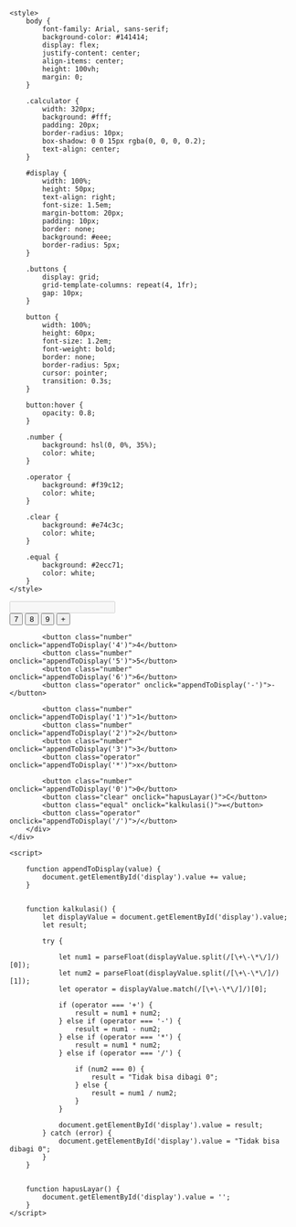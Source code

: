 <!DOCTYPE html>
<html lang="en">

<head>
    <meta charset="UTF-8">
    <meta name="viewport" content="width=device-width, initial-scale=1.0">
    <title>Calculator Rasya </title>

    <style>
        body {
            font-family: Arial, sans-serif;
            background-color: #141414;
            display: flex;
            justify-content: center;
            align-items: center;
            height: 100vh;
            margin: 0;
        }

        .calculator {
            width: 320px;
            background: #fff;
            padding: 20px;
            border-radius: 10px;
            box-shadow: 0 0 15px rgba(0, 0, 0, 0.2);
            text-align: center;
        }

        #display {
            width: 100%;
            height: 50px;
            text-align: right;
            font-size: 1.5em;
            margin-bottom: 20px;
            padding: 10px;
            border: none;
            background: #eee;
            border-radius: 5px;
        }

        .buttons {
            display: grid;
            grid-template-columns: repeat(4, 1fr);
            gap: 10px;
        }

        button {
            width: 100%;
            height: 60px;
            font-size: 1.2em;
            font-weight: bold;
            border: none;
            border-radius: 5px;
            cursor: pointer;
            transition: 0.3s;
        }

        button:hover {
            opacity: 0.8;
        }

        .number {
            background: hsl(0, 0%, 35%);
            color: white;
        }

        .operator {
            background: #f39c12;
            color: white;
        }

        .clear {
            background: #e74c3c;
            color: white;
        }

        .equal {
            background: #2ecc71;
            color: white;
        }
    </style>
</head>

<body>
    <div class="calculator">
        <input type="text" id="display" disabled>
        <div class="buttons">
            <button class="number" onclick="appendToDisplay('7')">7</button>
            <button class="number" onclick="appendToDisplay('8')">8</button>
            <button class="number" onclick="appendToDisplay('9')">9</button>
            <button class="operator" onclick="appendToDisplay('+')">+</button>

            <button class="number" onclick="appendToDisplay('4')">4</button>
            <button class="number" onclick="appendToDisplay('5')">5</button>
            <button class="number" onclick="appendToDisplay('6')">6</button>
            <button class="operator" onclick="appendToDisplay('-')">-</button>

            <button class="number" onclick="appendToDisplay('1')">1</button>
            <button class="number" onclick="appendToDisplay('2')">2</button>
            <button class="number" onclick="appendToDisplay('3')">3</button>
            <button class="operator" onclick="appendToDisplay('*')">x</button>

            <button class="number" onclick="appendToDisplay('0')">0</button>
            <button class="clear" onclick="hapusLayar()">C</button>
            <button class="equal" onclick="kalkulasi()">=</button>
            <button class="operator" onclick="appendToDisplay('/')">/</button>
        </div>
    </div>

    <script>
        
        function appendToDisplay(value) {
            document.getElementById('display').value += value;
        }
    
        
        function kalkulasi() {
            let displayValue = document.getElementById('display').value;
            let result;
    
            try {
                
                let num1 = parseFloat(displayValue.split(/[\+\-\*\/]/)[0]);
                let num2 = parseFloat(displayValue.split(/[\+\-\*\/]/)[1]);
                let operator = displayValue.match(/[\+\-\*\/]/)[0];
    
                if (operator === '+') {
                    result = num1 + num2;
                } else if (operator === '-') {
                    result = num1 - num2;
                } else if (operator === '*') {
                    result = num1 * num2;
                } else if (operator === '/') {
                    
                    if (num2 === 0) {
                        result = "Tidak bisa dibagi 0";
                    } else {
                        result = num1 / num2;
                    }
                }
    
                document.getElementById('display').value = result;
            } catch (error) {
                document.getElementById('display').value = "Tidak bisa dibagi 0";
            }
        }
    
        
        function hapusLayar() {
            document.getElementById('display').value = '';
        }
    </script>
    

</body>

</html>
